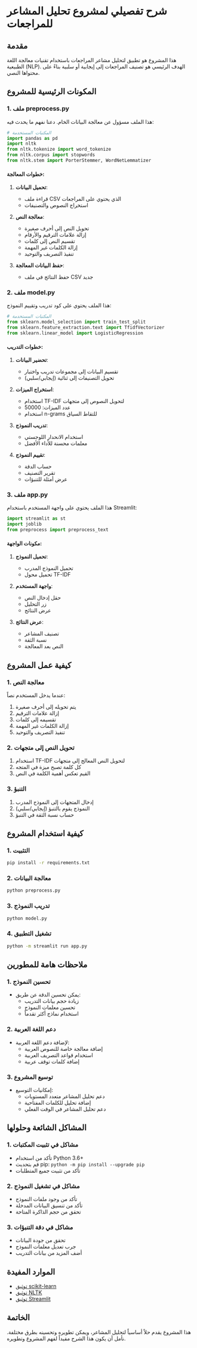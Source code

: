 # شرح تفصيلي لمشروع تحليل المشاعر للمراجعات

## مقدمة
هذا المشروع هو تطبيق لتحليل مشاعر المراجعات باستخدام تقنيات معالجة اللغة الطبيعية (NLP). الهدف الرئيسي هو تصنيف المراجعات إلى إيجابية أو سلبية بناءً على محتواها النصي.

## المكونات الرئيسية للمشروع

### 1. ملف preprocess.py
هذا الملف مسؤول عن معالجة البيانات الخام. دعنا نفهم ما يحدث فيه:

```python
# المكتبات المستخدمة
import pandas as pd
import nltk
from nltk.tokenize import word_tokenize
from nltk.corpus import stopwords
from nltk.stem import PorterStemmer, WordNetLemmatizer
```

#### خطوات المعالجة:
1. **تحميل البيانات**:
   - قراءة ملف CSV الذي يحتوي على المراجعات
   - استخراج النصوص والتصنيفات

2. **معالجة النص**:
   - تحويل النص إلى أحرف صغيرة
   - إزالة علامات الترقيم والأرقام
   - تقسيم النص إلى كلمات
   - إزالة الكلمات غير المهمة
   - تنفيذ التصريف والتوحيد

3. **حفظ البيانات المعالجة**:
   - حفظ النتائج في ملف CSV جديد

### 2. ملف model.py
هذا الملف يحتوي على كود تدريب وتقييم النموذج:

```python
# المكتبات المستخدمة
from sklearn.model_selection import train_test_split
from sklearn.feature_extraction.text import TfidfVectorizer
from sklearn.linear_model import LogisticRegression
```

#### خطوات التدريب:
1. **تحضير البيانات**:
   - تقسيم البيانات إلى مجموعات تدريب واختبار
   - تحويل التصنيفات إلى ثنائية (إيجابي/سلبي)

2. **استخراج الميزات**:
   - استخدام TF-IDF لتحويل النصوص إلى متجهات
   - عدد الميزات: 50000
   - استخدام n-grams للتقاط السياق

3. **تدريب النموذج**:
   - استخدام الانحدار اللوجستي
   - معلمات محسنة للأداء الأفضل

4. **تقييم النموذج**:
   - حساب الدقة
   - تقرير التصنيف
   - عرض أمثلة للتنبؤات

### 3. ملف app.py
هذا الملف يحتوي على واجهة المستخدم باستخدام Streamlit:

```python
import streamlit as st
import joblib
from preprocess import preprocess_text
```

#### مكونات الواجهة:
1. **تحميل النموذج**:
   - تحميل النموذج المدرب
   - تحميل محول TF-IDF

2. **واجهة المستخدم**:
   - حقل إدخال النص
   - زر التحليل
   - عرض النتائج

3. **عرض النتائج**:
   - تصنيف المشاعر
   - نسبة الثقة
   - النص بعد المعالجة

## كيفية عمل المشروع

### 1. معالجة النص
عندما يدخل المستخدم نصاً:
1. يتم تحويله إلى أحرف صغيرة
2. إزالة علامات الترقيم
3. تقسيمه إلى كلمات
4. إزالة الكلمات غير المهمة
5. تنفيذ التصريف والتوحيد

### 2. تحويل النص إلى متجهات
1. استخدام TF-IDF لتحويل النص المعالج إلى متجهات
2. كل كلمة تصبح ميزة في المتجه
3. القيم تعكس أهمية الكلمة في النص

### 3. التنبؤ
1. إدخال المتجهات إلى النموذج المدرب
2. النموذج يقوم بالتنبؤ (إيجابي/سلبي)
3. حساب نسبة الثقة في التنبؤ

## كيفية استخدام المشروع

### 1. التثبيت
```bash
pip install -r requirements.txt
```

### 2. معالجة البيانات
```bash
python preprocess.py
```

### 3. تدريب النموذج
```bash
python model.py
```

### 4. تشغيل التطبيق
```bash
python -m streamlit run app.py
```

## ملاحظات هامة للمطورين

### 1. تحسين النموذج
- يمكن تحسين الدقة عن طريق:
  - زيادة حجم بيانات التدريب
  - تحسين معلمات النموذج
  - استخدام نماذج أكثر تقدماً

### 2. دعم اللغة العربية
- لإضافة دعم اللغة العربية:
  - إضافة معالجة خاصة للنصوص العربية
  - استخدام قواعد التصريف العربية
  - إضافة كلمات توقف عربية

### 3. توسيع المشروع
- إمكانيات التوسيع:
  - دعم تحليل المشاعر متعدد المستويات
  - إضافة تحليل للكلمات المفتاحية
  - دعم تحليل المشاعر في الوقت الفعلي

## المشاكل الشائعة وحلولها

### 1. مشاكل في تثبيت المكتبات
- تأكد من استخدام Python 3.6+
- قم بتحديث pip: `python -m pip install --upgrade pip`
- تأكد من تثبيت جميع المتطلبات

### 2. مشاكل في تشغيل النموذج
- تأكد من وجود ملفات النموذج
- تأكد من تنسيق البيانات المدخلة
- تحقق من حجم الذاكرة المتاحة

### 3. مشاكل في دقة التنبؤات
- تحقق من جودة البيانات
- جرب تعديل معلمات النموذج
- أضف المزيد من بيانات التدريب

## الموارد المفيدة
- [توثيق scikit-learn](https://scikit-learn.org/)
- [توثيق NLTK](https://www.nltk.org/)
- [توثيق Streamlit](https://docs.streamlit.io/)

## الخاتمة
هذا المشروع يقدم حلاً أساسياً لتحليل المشاعر، ويمكن تطويره وتحسينه بطرق مختلفة. نأمل أن يكون هذا الشرح مفيداً لفهم المشروع وتطويره. 